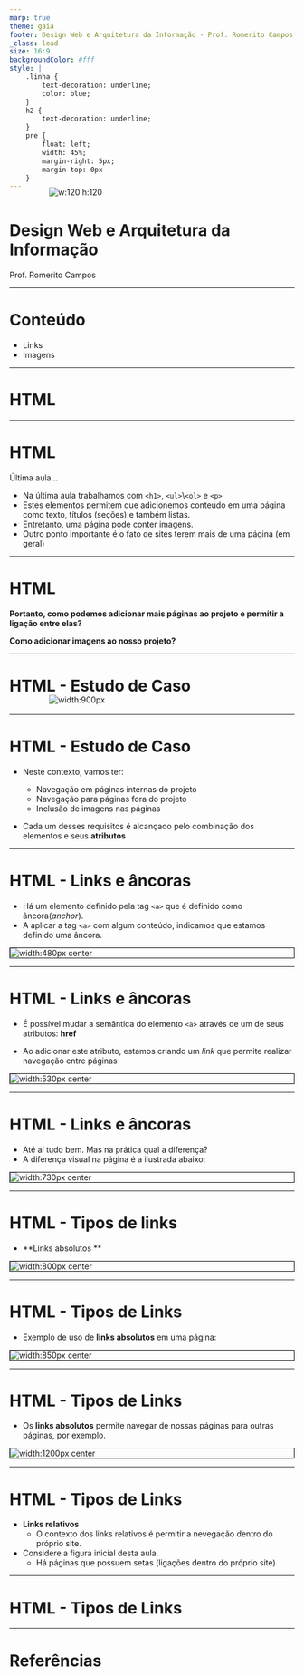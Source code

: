 ```yaml
---
marp: true
theme: gaia
footer: Design Web e Arquitetura da Informação - Prof. Romerito Campos
_class: lead
size: 16:9
backgroundColor: #fff
style: |
    .linha {
        text-decoration: underline;
        color: blue;
    } 
    h2 {
        text-decoration: underline;
    }    
    pre {
        float: left;
        width: 45%;
        margin-right: 5px;
        margin-top: 0px
    }
---
```


![w:120 h:120](../../assets/ifrn-vertical.png)
# Design Web e Arquitetura da Informação
Prof. Romerito Campos

---
<!-- 
centrarlizar slide
<style scoped>
    section {
        display: flex;
        flex-direction: column;
        justify-content: center;
        text-align: center;
    }
</style> 

<style scoped>   
    h2 {
        text-align: center;
        font-size: 15px;
        margin-top: 450px;
    }
</style>
-->


# Conteúdo

- Links
- Imagens

---

<style scoped>
    section {
        display: flex;
        flex-direction: column;
        justify-content: center;
        text-align: center;
    }
</style> 

# HTML



---

# HTML

Última aula...
- Na última aula trabalhamos com `<h1>`, `<ul>`\\`<ol>` e `<p>`
- Estes elementos permitem que adicionemos conteúdo em uma página como texto, títulos (seções) e também listas.
- Entretanto, uma página pode conter imagens.
- Outro ponto importante é o fato de sites terem mais de uma página (em geral)

---

# HTML


**Portanto, como podemos adicionar mais páginas ao projeto e permitir a ligação entre elas?**

**Como adicionar imagens ao nosso projeto?**

---

# HTML - Estudo de Caso

<style scoped>
    img {
        margin: -20px 0 0 70px;
    }
</style>


![width:900px](./images/00contexto.png)


---
# HTML  - Estudo de Caso

- Neste contexto, vamos ter:
  - Navegação em páginas internas do projeto
  - Navegação para páginas fora do projeto
  - Inclusão de imagens nas páginas

- Cada um desses requisitos é alcançado pelo combinação dos elementos e seus **atributos**

---

# HTML - Links e âncoras

<style scoped>
img[alt~="center"] {
  display: block;
  margin: 0 auto;
}
</style>

- Há um elemento definido pela tag `<a>` que é definido como âncora(*anchor*).
- A aplicar a tag `<a>` com algum conteúdo, indicamos que estamos definido uma âncora.


![width:480px center](./images/01-anchor.png)


---
# HTML - Links e âncoras

<style scoped>
img[alt~="center"] {
  display: block;
  margin: 0 auto;
}
</style>

- É possível mudar a semântica do elemento `<a>` através de um de seus atributos: **href**

- Ao adicionar este atributo, estamos criando um *link* que permite realizar navegação entre páginas

![width:530px center](./images/02-anchor.png)

---

# HTML - Links e âncoras
<style scoped>
img[alt~="center"] {
  display: block;
  margin: 0 auto;
  border: 1px solid black;
}
</style>
- Até aí tudo bem. Mas na prática qual a diferença?
- A diferença visual na página é a ilustrada abaixo:

![width:730px center](./images/03-exemplo.png)

---

# HTML - Tipos de links

<style scoped>
img[alt~="center"] {
  display: block;
  margin: 0 auto; 
  border: 1px solid black;
}
</style>

- **Links absolutos   **

![width:800px center](./images/04-absolute.png)


---
# HTML - Tipos de Links

<style scoped>
img[alt~="center"] {
  display: block;
  margin: 0 auto;  
}
</style>

- Exemplo de uso de **links absolutos** em uma página:

![width:850px center](./images/05-absoute.png)

---
# HTML - Tipos de Links

<style scoped>
img[alt~="center"] {
  display: block;
  margin: 0 auto;  
}
</style>

- Os **links absolutos** permite navegar de nossas páginas para outras páginas, por exemplo.

![width:1200px center](./images/06-absolute.png)

---

# HTML - Tipos de Links

- **Links relativos**
  - O contexto dos links relativos é permitir a nevegação dentro do próprio site. 
- Considere a figura inicial desta aula. 
  - Há páginas que possuem setas (ligações dentro do próprio site)

---

# HTML - Tipos de Links


---
# Referências

